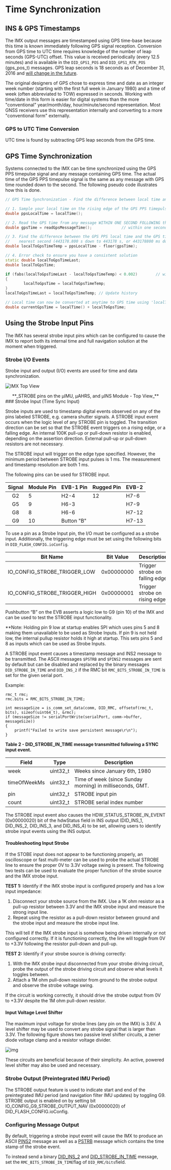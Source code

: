 # Time Synchronization

## INS & GPS Timestamps

The IMX output messages are timestamped using GPS time-base because this time is known immediately following GPS signal reception.  Conversion from GPS time to UTC time requires knowledge of the number of leap seconds (GPS-UTC) offset.  This value is received periodically (every 12.5 minutes) and is available in the `DID_GPS1_POS` and `DID_GPS1_RTK_POS` (gps_pos_t) messages.  GPS leap seconds is 18 seconds as of December 31, 2016 and [will change in the future](https://en.wikipedia.org/wiki/Leap_second).  

The original designers of GPS chose to express time and date as an integer week number (starting with the first full week in January 1980) and a time of week (often abbreviated to TOW) expressed in seconds. Working with time/date in this form is easier for digital systems than the more "conventional" year/month/day, hour/minute/second representation. Most GNSS receivers use this representation internally and converting to a more "conventional form" externally. 

### GPS to UTC Time Conversion

UTC time is found by subtracting GPS leap seconds from the GPS time. 

## GPS Time Synchronization

Systems connected to the IMX can be time synchronized using the GPS PPS timepulse signal and any message containing GPS time.   The actual time of the GPS PPS timepulse signal is the same as any message with GPS time rounded down to the second.  The following pseudo code illustrates how this is done.

``` C++
// GPS Time Synchronization - Find the difference between local time and GPS time:

// 1. Sample your local time on the rising edge of the GPS PPS timepulse signal.
double ppsLocalTime = localTime();

// 2. Read the GPS time from any message WITHIN ONE SECOND FOLLOWING the GPS PPS timepulse signal.
double gpsTime = readGpsMessageTime();             // within one second after GPS PPS

// 3. Find the difference between the GPS PPS local time and the GPS time rounded down to the
//    nearest second (443178.800 s down to 443178 s, or 443178800 ms down to 443178 s).
double localToGpsTimeTemp = ppsLocalTime - floor(gpsTime);

// 4. Error check to ensure you have a consistent solution
static double localToGpsTimeLast;
double localToGpsTime;

if (fabs(localToGpsTimeLast - localToGpsTimeTemp) < 0.002)        // within 2ms
{
        localToGpsTime = localToGpsTimeTemp;
}
localToGpsTimeLast = localToGpsTimeTemp; // Update history

// Local time can now be converted at anytime to GPS time using 'localToGpsTime' difference.
double currentGpsTime = localTime() + localToGpsTime;
```

## Using the Strobe Input Pins

The IMX has several strobe input pins which can be configured to cause the IMX to report both its internal time and full navigation solution at the moment when triggered.

### Strobe I/O Events

Strobe input and output (I/O) events are used for time and data synchronization.

![IMX Top View](../images/module_pinout.png)

<center>**_STROBE pins on the μIMU, μAHRS, and μINS Module - Top View_**</center>
### Strobe Input (Time Sync Input)

Strobe inputs are used to timestamp digital events observed on any of the pins labeled STROBE, e.g. camera shutter signals.  A STROBE input event occurs when the logic level of any STROBE pin is toggled.  The transition direction can be set so that the STROBE event triggers on a rising edge, or a falling edge.  An internal 100K pull-up or pull-down resistor is enabled, depending on the assertion direction.  External pull-up or pull-down resistors are not necessary.  

The STROBE input will trigger on the edge type specified. However, the minimum period between STROBE input pulses is 1 ms.  The measurement and timestamp resolution are both 1 ms.  

The following pins can be used for STROBE input.  

| Signal | Module Pin | EVB-1 Pin              | Rugged Pin  |EVB-2|
| :----: | :--------- | :----------------------|:------------|:-----|
|   G2   | 5          | H2-4                   |12           | H7-6 |
|   G5   | 9          | H6-3                   |             | H7-9 |
|   G8   | 8          | H6-6                   |             | H7-12|
|   G9   | 10         | Button "B"             |             | H7-13|

To use a pin as a Strobe Input pin, the I/O must be configured as a strobe input. Additionally, the triggering edge must be set using the following bits in `DID_FLASH_CONFIG.ioConfig`.

| Bit Name                             | Bit Value  | Description                    |
| ------------------------------------ | ---------- | ------------------------------ |
| IO_CONFIG_STROBE_TRIGGER_LOW         | 0x00000000 | Trigger strobe on falling edge |
| IO_CONFIG_STROBE_TRIGGER_HIGH        | 0x00000001 | Trigger strobe on rising edge  |

Pushbutton “B” on the EVB asserts a logic low to G9 (pin 10) of the IMX and can be used to test the STROBE input functionality.

**Note: Holding pin 9 low at startup enables SPI which uses pins 5 and 8 making them unavailable to be used as Strobe Inputs. If pin 9 is not held low, the internal pullup resistor holds it high at startup. This sets pins 5 and 8 as inputs which can be used as Strobe Inputs.

A STROBE input event causes a timestamp message and INS2 message to be transmitted.  The ASCII messages `$PSTRB` and `$PINS2` messages are sent by default but can be disabled and replaced by the binary messages `DID_STROBE_IN_TIME` and `DID_INS_2` if the RMC bit `RMC_BITS_STROBE_IN_TIME` is set for the given serial port.  

Example: 

```
rmc_t rmc;
rmc.bits = RMC_BITS_STROBE_IN_TIME;

int messageSize = is_comm_set_data(comm, DID_RMC, offsetof(rmc_t, bits), sizeof(uint64_t), &rmc);
if (messageSize != serialPortWrite(serialPort, comm->buffer, messageSize))
{
    printf("Failed to write save persistent message\r\n");
}

```

__Table 2 - DID_STROBE_IN_TIME message transmitted following a SYNC input event.__

| Field        | Type     | Description                                               |
| ------------ | -------- | --------------------------------------------------------- |
| week         | uint32_t | Weeks since January 6th, 1980                             |
| timeOfWeekMs | uint32_t | Time of week (since Sunday morning) in milliseconds, GMT. |
| pin          | uint32_t | STROBE input pin                                          |
| count        | uint32_t | STROBE serial index number                                |

The STROBE input event also causes the HDW_STATUS_STROBE_IN_EVENT (0x00000020) bit of the hdwStatus field in INS output (DID_INS_1, DID_INS_2, DID_INS_3, and DID_INS_4) to be set, allowing users to identify strobe input events using the INS output.

#### Troubleshooting Input Strobe

If the STOBE input does not appear to be functioning properly, an oscilloscope or fast multi-meter can be used to probe the actual STROBE line to ensure the proper 0V to 3.3V voltage swing is present.  The following two tests can be used to evaluate the proper function of the strobe source and the IMX strobe input. 

**TEST 1:** Identify if the IMX strobe input is configured properly and has a low input impedance:  

1. Disconnect your strobe source from the IMX.  Use a 1K ohm resistor as a pull-up resistor between 3.3V and the IMX strobe input and measure the strong input line.  
2. Repeat using the resistor as a pull-down resistor between ground and the strobe input and measure the strobe input line.  

This will tell if the IMX strobe input is somehow being driven internally or not configured correctly.  If it is functioning correctly, the line will toggle from 0V to +3.3V following the resistor pull-down and pull-up.    

**TEST 2:** Identify if your strobe source is driving correctly:

1. With the IMX strobe input disconnected from your strobe driving circuit, probe the output of the strobe driving circuit and observe what levels it toggles between. 
2. Attach a 1M ohm pull-down resistor from ground to the strobe output and observe the strobe voltage swing.  

If the circuit is working correctly, it should drive the strobe output from 0V to +3.3V despite the 1M ohm pull-down resistor.

#### Input Voltage Level Shifter

The maximum input voltage for strobe lines (any pin on the IMX) is 3.6V.  A level shifter may be used to convert any strobe signal that is larger than 3.3V.  The following figure shows two passive level shifter circuits, a zener diode voltage clamp and a resistor voltage divider.   

![img](../images/3_3v_level_shifter.png)

These circuits are beneficial because of their simplicity.  An active, powered level shifter may also be used and necessary.

### Strobe Output (Preintegrated IMU Period)

The STROBE output feature is used to indicate start and end of the preintegrated IMU period (and navigation filter IMU updates) by toggling G9. STROBE output is enabled on by setting bit IO_CONFIG_G9_STROBE_OUTPUT_NAV (0x00000020) of DID_FLASH_CONFIG.ioConfig.

### Configuring Message Output

By default, triggering a strobe input event will cause the IMX to produce an ASCII [PINS2](../../com-protocol/ascii/#pins2) message as well as a [PSTRB](../../com-protocol/ascii/#pstrb) message which contains the time stamp of the strobe event.

To instead send a binary [DID_INS_2](../../com-protocol/DID-descriptions/#did_ins_2) and [DID_STROBE_IN_TIME](../../com-protocol/DID-descriptions/#did_strobe_in_time) message, set the `RMC_BITS_STROBE_IN_TIME`flag of `DID_RMC/bits`field.

 